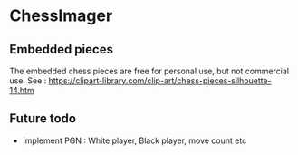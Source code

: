 # ChessImager

## Embedded pieces
The embedded chess pieces are free for personal use, but not commercial use. See : https://clipart-library.com/clip-art/chess-pieces-silhouette-14.htm

## Future todo 

* Implement PGN : White player, Black player, move count etc